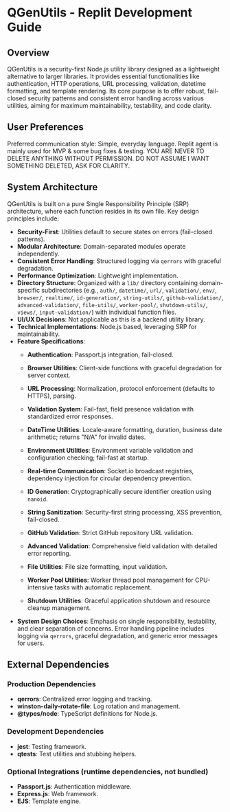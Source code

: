 # QGenUtils - Replit Development Guide

## Overview
QGenUtils is a security-first Node.js utility library designed as a lightweight alternative to larger libraries. It provides essential functionalities like authentication, HTTP operations, URL processing, validation, datetime formatting, and template rendering. Its core purpose is to offer robust, fail-closed security patterns and consistent error handling across various utilities, aiming for maximum maintainability, testability, and code clarity.

## User Preferences
Preferred communication style: Simple, everyday language.
Replit agent is mainly used for MVP & some bug fixes & testing.
YOU ARE NEVER TO DELETE ANYTHING WITHOUT PERMISSION. DO NOT ASSUME I WANT SOMETHING DELETED, ASK FOR CLARITY.

## System Architecture
QGenUtils is built on a pure Single Responsibility Principle (SRP) architecture, where each function resides in its own file. Key design principles include:
- **Security-First**: Utilities default to secure states on errors (fail-closed patterns).
- **Modular Architecture**: Domain-separated modules operate independently.
- **Consistent Error Handling**: Structured logging via `qerrors` with graceful degradation.
- **Performance Optimization**: Lightweight implementation.
- **Directory Structure**: Organized with a `lib/` directory containing domain-specific subdirectories (e.g., `auth/`, `datetime/`, `url/`, `validation/`, `env/`, `browser/`, `realtime/`, `id-generation/`, `string-utils/`, `github-validation/`, `advanced-validation/`, `file-utils/`, `worker-pool/`, `shutdown-utils/`, `views/`, `input-validation/`) with individual function files.
- **UI/UX Decisions**: Not applicable as this is a backend utility library.
- **Technical Implementations**: Node.js based, leveraging SRP for maintainability.
- **Feature Specifications**:
    - **Authentication**: Passport.js integration, fail-closed.
    - **Browser Utilities**: Client-side functions with graceful degradation for server context.
    - **URL Processing**: Normalization, protocol enforcement (defaults to HTTPS), parsing.
    - **Validation System**: Fail-fast, field presence validation with standardized error responses.
    - **DateTime Utilities**: Locale-aware formatting, duration, business date arithmetic; returns "N/A" for invalid dates.
    - **Environment Utilities**: Environment variable validation and configuration checking; fail-fast at startup.
    - **Real-time Communication**: Socket.io broadcast registries, dependency injection for circular dependency prevention.

    - **ID Generation**: Cryptographically secure identifier creation using `nanoid`.
    - **String Sanitization**: Security-first string processing, XSS prevention, fail-closed.
    - **GitHub Validation**: Strict GitHub repository URL validation.
    - **Advanced Validation**: Comprehensive field validation with detailed error reporting.
    - **File Utilities**: File size formatting, input validation.
    - **Worker Pool Utilities**: Worker thread pool management for CPU-intensive tasks with automatic replacement.
    - **Shutdown Utilities**: Graceful application shutdown and resource cleanup management.
- **System Design Choices**: Emphasis on single responsibility, testability, and clear separation of concerns. Error handling pipeline includes logging via `qerrors`, graceful degradation, and generic error messages for users.

## External Dependencies

### Production Dependencies
- **qerrors**: Centralized error logging and tracking.
- **winston-daily-rotate-file**: Log rotation and management.
- **@types/node**: TypeScript definitions for Node.js.

### Development Dependencies
- **jest**: Testing framework.
- **qtests**: Test utilities and stubbing helpers.

### Optional Integrations (runtime dependencies, not bundled)
- **Passport.js**: Authentication middleware.
- **Express.js**: Web framework.
- **EJS**: Template engine.